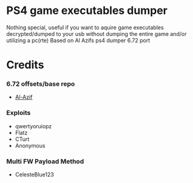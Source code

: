 PS4 game executables dumper
======
Nothing special, useful if you want to aquire game executables decrypted/dumped to your usb without dumping the entire game and/or utilizing a pc(rte)
Based on Al Azifs ps4 dumper 6.72 port

# Credits
### 6.72 offsets/base repo
  - [Al-Azif](https://github.com/Scene-Collective/ps4-dumper)

### Exploits
  - qwertyoruiopz
  - Flatz
  - CTurt
  - Anonymous

### Multi FW Payload Method
  - CelesteBlue123
